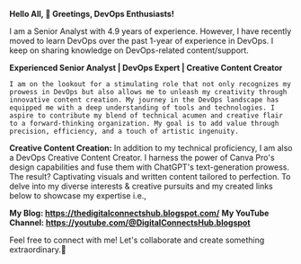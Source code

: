 **Hello All,
👋 Greetings, DevOps Enthusiasts!**

I am a Senior Analyst with 4.9 years of experience. However, I have recently moved to learn DevOps over the past 1-year of experience in DevOps. I keep on sharing knowledge on DevOps-related content/support.

**Experienced Senior Analyst | DevOps Expert | Creative Content Creator**

    I am on the lookout for a stimulating role that not only recognizes my prowess in DevOps but also allows me to unleash my creativity through innovative content creation. My journey in the DevOps landscape has equipped me with a deep understanding of tools and technologies. I aspire to contribute my blend of technical acumen and creative flair to a forward-thinking organization. My goal is to add value through precision, efficiency, and a touch of artistic ingenuity.

**Creative Content Creation:**
    In addition to my technical proficiency, I am also a DevOps Creative Content Creator. I harness the power of Canva Pro's design capabilities and fuse them with ChatGPT's text-generation prowess. The result? Captivating visuals and written content tailored to perfection. To delve into my diverse interests & creative pursuits and my created links below to showcase my expertise i.e., 
    
**My Blog: https://thedigitalconnectshub.blogspot.com/**
**My YouTube Channel: https://youtube.com/@DigitalConnectsHub.blogspot**

Feel free to connect with me! Let's collaborate and create something extraordinary.🚀
